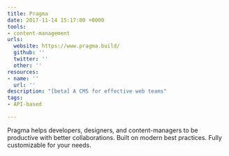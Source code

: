 ```yaml
---
title: Pragma
date: 2017-11-14 15:17:00 +0000
tools:
- content-management
urls:
  website: https://www.pragma.build/
  github: ''
  twitter: ''
  other: ''
resources:
- name: ''
  url: ''
description: "[beta] A CMS for effective web teams"
tags:
- API-based

---
```

Pragma helps developers, designers, and content-managers to be productive with better collaborations. Built on modern best practices. Fully customizable for your needs.
